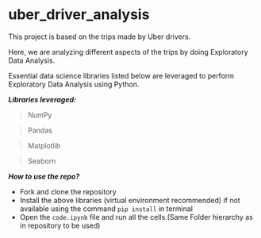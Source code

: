 # uber_driver_analysis
This project is based on the trips made by Uber drivers.

Here, we are analyzing different aspects of the trips by doing Exploratory Data Analysis.

Essential data science libraries listed below are leveraged to perform Exploratory Data Analysis using Python.

***Libraries leveraged:***
> NumPy

> Pandas

> Matplotlib

> Seaborn

***How to use the repo?***
- Fork and clone the repository
- Install the above libraries (virtual environment recommended) if not available using the command `pip install` in terminal
- Open the `code.ipynb` file and run all the cells.(Same Folder hierarchy as in repository to be used)
